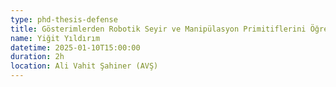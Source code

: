 ```yaml
---
type: phd-thesis-defense
title: Gösterimlerden Robotik Seyir ve Manipülasyon Primitiflerini Öğrenme
name: Yiğit Yıldırım
datetime: 2025-01-10T15:00:00
duration: 2h
location: Ali Vahit Şahiner (AVŞ)
---
```

